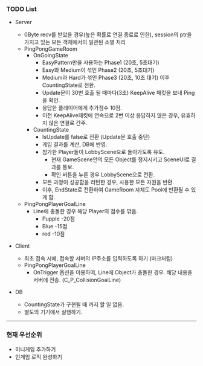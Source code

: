 ### TODO List

- Server
  - 0Byte recv를 받았을 경우(높은 확률로 연결 종료로 인한), session의 ptr을 가지고 있는 모든 객체에서의 일관된 소멸 처리
  - PingPongGameRoom
    - OnGoingState
      - EasyPattern만을 사용하는 Phase1 (20초, 5초대기)
      - Easy와 Medium이 섞인 Phase2 (20초, 5초대기)
      - Medium과 Hard가 섞인 Phase3 (20초, 10초 대기) 이후 CountingState로 전환.
      - Update문이 30번 호출 될 때마다(3초) KeepAlive 패킷을 보내 Ping을 확인.
      - 응답한 플레이어에게 추가점수 10점.
      - 이전 KeepAlive패킷에 연속으로 2번 이상 응답하지 않은 경우, 유효하지 않은 연결로 간주.
    - CountingState
      - IsUpdate를 false로 전환 (Update문 호출 중단)
      - 게임 결과를 계산, DB에 반영.
      - 참가한 Player들이 LobbyScene으로 돌아가도록 유도.
        - 현재 GameScene안의 모든 Object를 정지시키고 SceneUI로 결과를 통보.
        - 확인 버튼을 누른 경우 LobbyScene으로 전환.
      - 모든 과정이 성공함을 리턴한 경우, 사용한 모든 자원을 반환.
      - 이후, EndState로 전환하여 GameRoom 자체도 Pool에 반환될 수 있게 함.
  - PingPongPlayerGoalLine
    - Line에 충돌한 경우 해당 Player의 점수를 깎음.
      - Pupple -20점
      - Blue -15점
      - red -10점

- Client
  - 최초 접속 시에, 접속할 서버의 IP주소를 입력하도록 하기 (마크처럼)
  - PingPongPlayerGoalLine
    - OnTrigger 옵션을 이용하여, Line에 Object가 충돌한 경우. 해당 내용을 서버에 전송. (C_P_CollisionGoalLine)

- DB
  - CountingState가 구현될 때 까지 할 일 없음.
  - 별도의 기기에서 실행하기.

---

### 현재 우선순위

- 미니게임 추가하기
- 인게임 로직 완성하기
